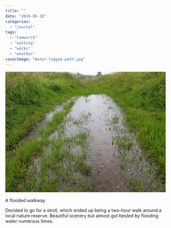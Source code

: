 ```yaml
---
title: ""
date: "2019-06-18"
categories: 
  - "journal"
tags: 
  - "tamworth"
  - "walking"
  - "walks"
  - "weather"
coverImage: "Water-logged-path.jpg"
---
```


![](images/Water-logged-path.jpg)

A flooded walkway

Decided to go for a stroll, which ended up being a two-hour walk around a local nature reserve. Beautiful scenery but almost got bested by flooding water numerous times.

